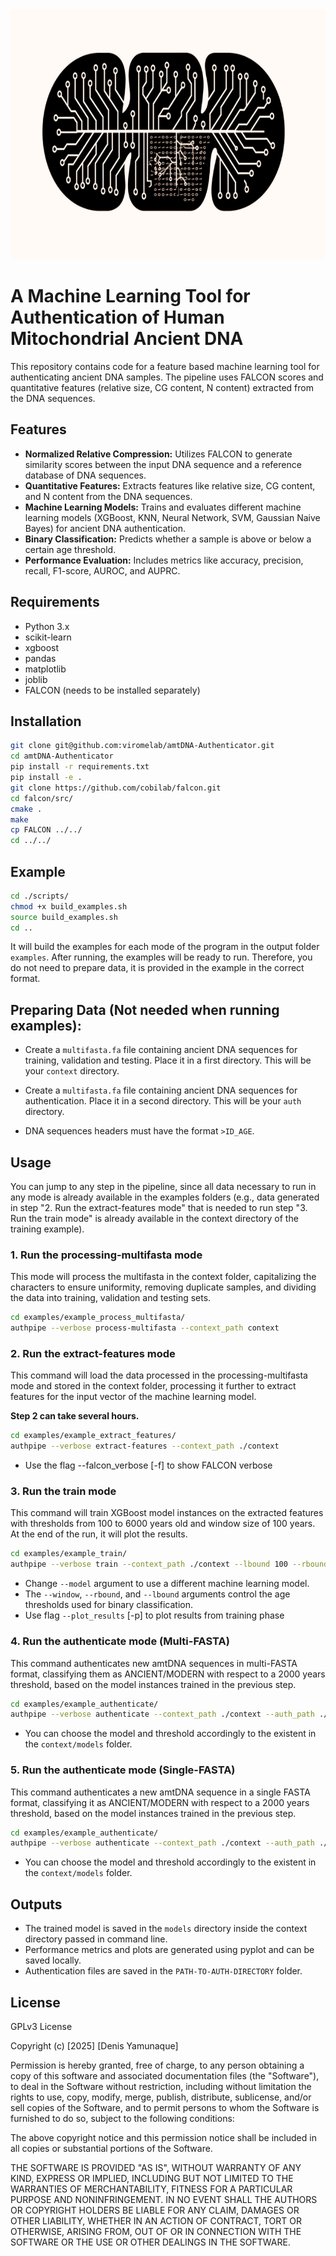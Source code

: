 <img src="assets/ai_mt.png" alt="ai_mt" width="800" height="400">


# A Machine Learning Tool for Authentication of Human Mitochondrial Ancient DNA

This repository contains code for a feature based machine learning tool for authenticating ancient DNA samples. The pipeline uses FALCON scores and quantitative features (relative size, CG content, N content) extracted from the DNA sequences.

## Features

* **Normalized Relative Compression:**  Utilizes FALCON to generate similarity scores between the input DNA sequence and a reference database of DNA sequences.
* **Quantitative Features:** Extracts features like relative size, CG content, and N content from the DNA sequences.
* **Machine Learning Models:** Trains and evaluates different machine learning models (XGBoost, KNN, Neural Network, SVM, Gaussian Naive Bayes) for ancient DNA authentication.
* **Binary Classification:** Predicts whether a sample is above or below a certain age threshold.
* **Performance Evaluation:**  Includes metrics like accuracy, precision, recall, F1-score, AUROC, and AUPRC.


## Requirements

* Python 3.x
* scikit-learn
* xgboost
* pandas
* matplotlib
* joblib
* FALCON (needs to be installed separately)

## Installation

```bash
git clone git@github.com:viromelab/amtDNA-Authenticator.git
cd amtDNA-Authenticator
pip install -r requirements.txt
pip install -e .
git clone https://github.com/cobilab/falcon.git
cd falcon/src/
cmake .
make
cp FALCON ../../
cd ../../
```

## Example

```bash
cd ./scripts/
chmod +x build_examples.sh
source build_examples.sh
cd ..
```

It will build the examples for each mode of the program in the output folder `examples`. After running, the examples will be ready to run. Therefore, you do not need to prepare data, it is provided in the example in the correct format.

## Preparing Data (Not needed when running examples):

- Create a `multifasta.fa` file containing ancient DNA sequences for training, validation and testing. Place it in a first directory. This will be your `context` directory.

- Create a `multifasta.fa` file containing ancient DNA sequences for authentication. Place it in a second directory. This will be your `auth` directory.

- DNA sequences headers must have the format `>ID_AGE`.

## Usage

You can jump to any step in the pipeline, since all data necessary to run in any mode is already available in the examples folders (e.g., data generated in step "2. Run the extract-features mode" that is needed to run step "3. Run the train mode" is already available in the context directory of the training example).

### **1. Run the processing-multifasta mode**

This mode will process the multifasta in the context folder, capitalizing the characters to ensure uniformity, removing duplicate samples, and dividing the data into training, validation and testing sets.

```bash
cd examples/example_process_multifasta/
authpipe --verbose process-multifasta --context_path context
```

### **2. Run the extract-features mode**

This command will load the data processed in the processing-multifasta mode and stored in the context folder, processing it further to extract features for the input vector of the machine learning model.

**Step 2 can take several hours.**

```bash
cd examples/example_extract_features/
authpipe --verbose extract-features --context_path ./context
```

- Use the flag --falcon_verbose [-f] to show FALCON verbose

### **3. Run the train mode** ###

This command will train XGBoost model instances on the extracted features with thresholds from 100 to 6000 years old and window size of 100 years. At the end of the run, it will plot the results.

```bash
cd examples/example_train/
authpipe --verbose train --context_path ./context --lbound 100 --rbound 6000 --window 100 --model XGB -p
```

- Change `--model` argument to use a different machine learning model.
- The `--window`, `--rbound`, and `--lbound` arguments control the age thresholds used for binary classification.
- Use flag `--plot_results` [-p] to plot results from training phase

### **4. Run the authenticate mode (Multi-FASTA)** ###

This command authenticates new amtDNA sequences in multi-FASTA format, classifying them as ANCIENT/MODERN with respect to a 2000 years threshold, based on the model instances trained in the previous step.

```bash
cd examples/example_authenticate/
authpipe --verbose authenticate --context_path ./context --auth_path ./auth --threshold 2000 --model XGB
```

- You can choose the model and threshold accordingly to the existent in the `context/models` folder.

### **5. Run the authenticate mode (Single-FASTA)** ###

This command authenticates a new amtDNA sequence in a single FASTA format, classifying it as ANCIENT/MODERN with respect to a 2000 years threshold, based on the model instances trained in the previous step.

```bash
cd examples/example_authenticate/
authpipe --verbose authenticate --context_path ./context --auth_path ./auth --threshold 2000 --model XGB --single_path I2473.fa
```

- You can choose the model and threshold accordingly to the existent in the `context/models` folder.

## Outputs

* The trained model is saved in the `models` directory inside the context directory passed in command line.
* Performance metrics and plots are generated using pyplot and can be saved locally.
* Authentication files are saved in the `PATH-TO-AUTH-DIRECTORY` folder.

## License

GPLv3 License

Copyright (c) [2025] [Denis Yamunaque]

Permission is hereby granted, free of charge, to any person obtaining a copy
of this software and associated documentation files (the "Software"), to deal
in the Software without restriction, including without limitation the rights
to use, copy, modify, merge, publish, distribute, sublicense, and/or sell
copies of the Software, and to permit persons to whom the Software is
furnished to do so, subject to the following conditions:

The above copyright notice and this permission notice shall be included in all
copies or substantial portions of the Software.

THE SOFTWARE IS PROVIDED "AS IS", WITHOUT WARRANTY OF ANY KIND, EXPRESS OR
IMPLIED, INCLUDING BUT NOT LIMITED TO THE WARRANTIES OF MERCHANTABILITY,
FITNESS FOR A PARTICULAR PURPOSE AND NONINFRINGEMENT. IN NO EVENT SHALL THE
AUTHORS OR COPYRIGHT HOLDERS BE LIABLE FOR ANY CLAIM, DAMAGES OR OTHER
LIABILITY, WHETHER IN AN ACTION OF CONTRACT, TORT OR OTHERWISE, ARISING FROM,
OUT OF OR IN CONNECTION WITH THE SOFTWARE OR THE USE OR OTHER DEALINGS IN THE
SOFTWARE.